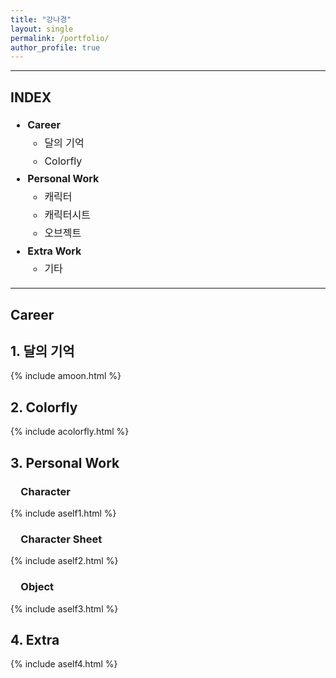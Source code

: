 ```yaml
---
title: "강나경"
layout: single
permalink: /portfolio/
author_profile: true
---
```


<style>
  .side-nav {
    position: fixed;
    top: 100px;
    right: 0;
    width: 10px;
    height: auto;
    background-color: rgba(255, 255, 255, 0.9);
    border-left: 2px solid #ddd;
    transition: width 0.3s ease;
    overflow: hidden;
    z-index: 9999;
    padding: 10px 0;
  }

  .side-nav:hover {
    width: 180px; /* 커졌을 때 너비 */
    padding: 10px 15px;
    box-shadow: -2px 2px 8px rgba(0, 0, 0, 0.15);
  }

  .side-nav a {
    display: block;
    color: #333;
    text-decoration: none;
    margin-bottom: 8px;
    font-size: 14px;
    white-space: nowrap;
    opacity: 0;
    transition: opacity 0.2s ease 0.2s;
  }

  .side-nav:hover a {
    opacity: 1;
  }

  .side-nav strong {
    display: block;
    margin-top: 10px;
    font-weight: bold;
    opacity: 0;
    transition: opacity 0.2s ease 0.2s;
  }

  .side-nav:hover strong {
    opacity: 1;
  }

  @media (max-width: 1000px) {
    .side-nav {
      display: none;
    }
  }
</style>

<!-- 고정 네비게이터 HTML -->
<div class="side-nav">
  <strong>Career</strong>
  <a href="#dal">달의 기억</a>
  <a href="#color">Colorfly</a>

  <br><strong>Personal Work</strong>
  <a href="#cha">캐릭터</a>
  <a href="#sheet">캐릭터시트</a>
  <a href="#object">오브젝트</a>

  <br><strong>Extra Work</strong>
  <a href="#etc">기타</a>
</div>

----------------------------------------------
<h2>INDEX</h2>
<ul style="font-size: 16px; line-height: 1.8;">
  <li><strong>Career</strong>
    <ul>
      <li>달의 기억</li>
      <li>Colorfly</li>
    </ul>
  </li>
  <li><strong>Personal Work</strong>
    <ul>
      <li>캐릭터</li>
      <li>캐릭터시트</li>
      <li>오브젝트</li>
    </ul>
  </li>
  <li><strong>Extra Work</strong>
    <ul>
      <li>기타</li>
    </ul>
  </li>
</ul>


<hr>

<!-- Career Section -->      
<h2>Career</h2>

<!-- 모달 구조 -->
<div id="imgModal" style="display: none; position: fixed; z-index: 9999; padding-top: 80px; left: 0; top: 0; width: 100%; height: 100%; overflow: auto; background-color: rgba(0,0,0,0.9);">
  <span id="modalClose" style="position: absolute; top: 20px; right: 35px; color: #fff; font-size: 40px; font-weight: bold; cursor: pointer;">&times;</span>
  <img id="modalImage" style="margin: 40px auto; display: block; max-width: 100%; max-height: 100%;">
</div>



<h2 id="dal">1. 달의 기억</h2>

{% include amoon.html %}

<h2 id="color">2. Colorfly</h2>

{% include acolorfly.html %}

<h2>3. Personal Work</h2>

<h3 id="cha">&emsp;Character</h3>

{% include aself1.html %}

<h3 id="sheet">&emsp;Character Sheet</h3>

{% include aself2.html %}

<h3 id="object">&emsp;Object</h3>

{% include aself3.html %}

<h2 id="etc">4. Extra</h2>

{% include aself4.html %}

<!-- 모달 창 구조 -->
<div id="imgModal" style="display: none; position: fixed; z-index: 9999; padding-top: 60px; left: 0; top: 0; width: 100%; height: 100%; overflow: auto; background-color: rgba(0,0,0,0.9);">
  <span id="modalClose" style="position: absolute; top: 20px; right: 35px; color: #fff; font-size: 40px; font-weight: bold; cursor: pointer;">&times;</span>
  <img id="modalImage" style="margin: auto; display: block; max-width: 80%; max-height: 80%;">
</div>

<script>
document.addEventListener("DOMContentLoaded", function() {
  const modal = document.getElementById('imgModal');
  const modalImg = document.getElementById('modalImage');
  const closeBtn = document.getElementById('modalClose');

  document.querySelectorAll("img").forEach(img => {
    img.style.cursor = "zoom-in";
    img.addEventListener("click", () => {
      modal.style.display = "block";
      modalImg.src = img.src;
      modalImg.alt = img.alt;
    });
  });

  closeBtn.addEventListener("click", () => {
    modal.style.display = "none";
  });

  window.addEventListener("click", (event) => {
    if (event.target === modal) {
      modal.style.display = "none";
    }
  });
});
</script>
